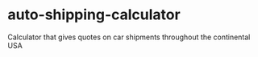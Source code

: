 # auto-shipping-calculator
Calculator that gives quotes on car shipments throughout the continental USA
